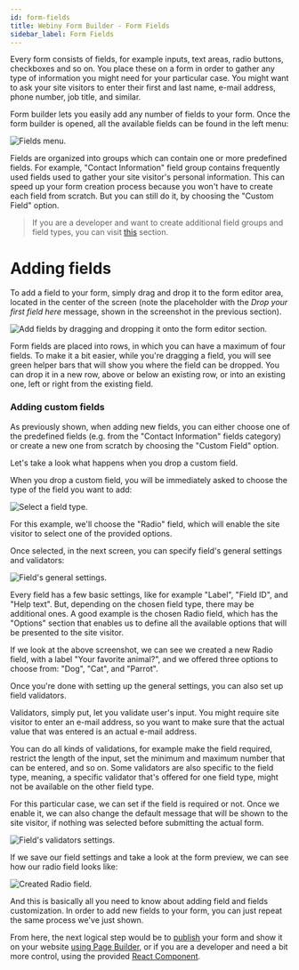 ```yaml
---
id: form-fields
title: Webiny Form Builder - Form Fields
sidebar_label: Form Fields
---
```


Every form consists of fields, for example inputs, text areas, radio buttons, checkboxes and so on. You place these on a form in order to gather any type of information you might need for your particular case. You might want to ask your site visitors to enter their first and last name, e-mail address, phone number, job title, and similar.

Form builder lets you easily add any number of fields to your form. Once the form builder is opened, all the available fields can be found in the left menu:

![Fields menu.](/img/webiny-apps/form-builder/form-fields/fields-menu.png)

Fields are organized into groups which can contain one or more predefined fields. For example, "Contact Information" field group contains frequently used fields used to gather your site visitor's personal information. This can speed up your form creation process because you won't have to create each field from scratch. But you can still do it, by choosing the "Custom Field" option.

> If you are a developer and want to create additional field groups and field types, you can visit [this](/docs/webiny-apps/form-builder/creating-new-form-fields) section.

# Adding fields

To add a field to your form, simply drag and drop it to the form editor area, located in the center of the screen (note the placeholder with the _Drop your first field here_ message, shown in the screenshot in the previous section).

![Add fields by dragging and dropping it onto the form editor section.](/img/webiny-apps/form-builder/form-fields/add-field.png)

Form fields are placed into rows, in which you can have a maximum of four fields. To make it a bit easier, while you're dragging a field, you will see green helper bars that will show you where the field can be dropped. You can drop it in a new row, above or below an existing row, or into an existing one, left or right from the existing field.

### Adding custom fields

As previously shown, when adding new fields, you can either choose one of the predefined fields (e.g. from the "Contact Information" fields category) or create a new one from scratch by choosing the "Custom Field" option.

Let's take a look what happens when you drop a custom field.

When you drop a custom field, you will be immediately asked to choose the type of the field you want to add:

![Select a field type.](/img/webiny-apps/form-builder/form-fields/field-settings-field-types.png)

For this example, we'll choose the "Radio" field, which will enable the site visitor to select one of the provided options.

Once selected, in the next screen, you can specify field's general settings and validators:

![Field's general settings.](/img/webiny-apps/form-builder/form-fields/field-settings-general.png)

Every field has a few basic settings, like for example "Label", "Field ID", and "Help text". But, depending on the chosen field type, there may be additional ones. A good example is the chosen Radio field, which has the "Options" section that enables us to define all the available options that will be presented to the site visitor.

If we look at the above screenshot, we can see we created a new Radio field, with a label "Your favorite animal?", and we offered three options to choose from: "Dog", "Cat", and "Parrot".

Once you're done with setting up the general settings, you can also set up field validators.

Validators, simply put, let you validate user's input. You might require site visitor to enter an e-mail address, so you want to make sure that the actual value that was entered is an actual e-mail address.

You can do all kinds of validations, for example make the field required, restrict the length of the input, set the minimum and maximum number that can be entered, and so on. Some validators are also specific to the field type, meaning, a specific validator that's offered for one field type, might not be available on the other field type.

For this particular case, we can set if the field is required or not. Once we enable it, we can also change the default message that will be shown to the site visitor, if nothing was selected before submitting the actual form.

![Field's validators settings.](/img/webiny-apps/form-builder/form-fields/field-settings-validators.png)

If we save our field settings and take a look at the form preview, we can see how our radio field looks like:

![Created Radio field.](/img/webiny-apps/form-builder/form-fields/field-preview.png)

And this is basically all you need to know about adding field and fields customization. In order to add new fields to your form, you can just repeat the same process we've just shown.

From here, the next logical step would be to [publish](/docs/webiny-apps/form-builder/revisions-and-publishing) your form and show it on your website [using Page Builder](docs/webiny-apps/form-builder/embed-forms-via-page-builder), or if you are a developer and need a bit more control, using the provided [React Component](/docs/webiny-apps/form-builder/react-component).
